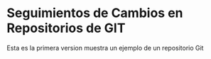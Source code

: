 
# Seguimientos de Cambios en Repositorios de GIT

Esta es la primera version muestra un ejemplo de un repositorio Git
